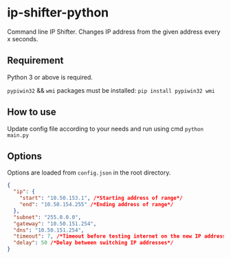 # ip-shifter-python

Command line IP Shifter. Changes IP address from the given address every x seconds.

## Requirement

Python 3 or above is required.

`pypiwin32` && `wmi` packages must be installed: `pip install pypiwin32 wmi`

## How to use

Update config file according to your needs and run using cmd `python main.py`

## Options

Options are loaded from `config.json` in the root directory.

```json
{
  "ip": {
    "start": "10.50.153.1", /*Starting address of range*/
    "end": "10.50.154.255" /*Ending address of range*/
  },
  "subnet": "255.0.0.0",
  "gateway": "10.50.151.254",
  "dns": "10.50.151.254",
  "timeout": 7, /*Timeout before testing internet on the new IP address*/
  "delay": 50 /*Delay between switching IP addresses*/
}
```
